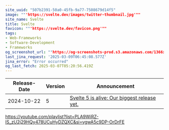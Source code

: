 ```yaml
---
site_uuid: "507b2391-50a0-45fb-9a77-7508679d14f5"
image: ""'https://svelte.dev/images/twitter-thumbnail.jpg'""
site_name: Svelte
title: Svelte
favicon: ""'https://svelte.dev/favicon.png'""
tags:
- Web-Frameworks
- Software-Development
- Frameworks
og_screenshot_url: ""https://og-screenshots-prod.s3.amazonaws.com/1366x768/80/false/d5ce42d3352af3144b253670b8c6e9d274edd84ae1a6d00f4bcb57078b7e303f.jpeg""
last_jina_request: '2025-03-09T06:45:08.577Z'
jina_error: "Error occurred"
og_last_fetch: 2025-03-07T05:20:56.419Z
---
```


| Release-Date | Version | Announcement                                                                             |
| ------------ | ------- | ---------------------------------------------------------------------------------------- |
| 2024-10-22   | 5       | [Svelte 5 is alive: Our biggest release yet.](https://svelte.dev/blog/svelte-5-is-alive) |


https://youtube.com/playlist?list=PLA9WiRZ-IS_zU2j29HQy478UCuHyDZQXC&si=vgwA5c9DP-OrDrFE